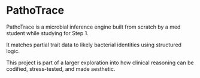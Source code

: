 # PathoTrace

PathoTrace is a microbial inference engine built from scratch by a med student while studying for Step 1.  

It matches partial trait data to likely bacterial identities using structured logic.

This project is part of a larger exploration into how clinical reasoning can be codified, stress-tested, and made aesthetic.
